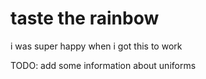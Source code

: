 # taste the rainbow

i was super happy when i got this to work

TODO: add some information about uniforms